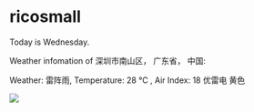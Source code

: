 # ricosmall

Today is Wednesday.

Weather infomation of 深圳市南山区， 广东省， 中国: 

Weather: 雷阵雨, Temperature: 28 ℃ , Air Index: 18 优雷电 黄色

<img src="https://github-readme-stats.vercel.app/api?username=ricosmall&show_icons=true" />
